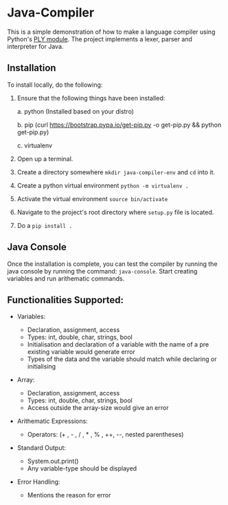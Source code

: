 # Java-Compiler
This is a simple demonstration of how to make a language compiler using Python's [PLY module](https://ply.readthedocs.io/en/latest/).
The project implements a lexer, parser and interpreter for Java.

## Installation
To install locally, do the following:

1. Ensure that the following things have been installed:

    a. python (Installed based on your distro)

    b. pip (curl https://bootstrap.pypa.io/get-pip.py -o get-pip.py && python get-pip.py)

    c. virtualenv

2. Open up a terminal.

3. Create a directory somewhere `mkdir java-compiler-env` and `cd` into it.

4. Create a python virtual environment `python -m virtualenv .`

5. Activate the virtual environment `source bin/activate`

6. Navigate to the project's root directory where `setup.py` file is located.

7. Do a ```pip install .``` 

## Java Console
Once the installation is complete, you can test the compiler by running the java console by running the command: `java-console`. Start creating variables and run arithematic commands.
## Functionalities Supported: 
* Variables:
	* Declaration, assignment, access
	* Types: int, double, char, strings, bool
	* Initialisation and declaration of a variable with the name of a pre existing variable would generate error
	* Types of the data and the variable should match while declaring or initialising

* Array:
	* Declaration, assignment, access
	* Types: int, double, char, strings, bool
	* Access outside the array-size would give an error

* Arithematic Expressions:
	* Operators: (+ , - , / , * , % , ++, --, nested parentheses)

* Standard Output:
	* System.out.print()
	* Any variable-type should be displayed

* Error Handling:
	* Mentions the reason for error

